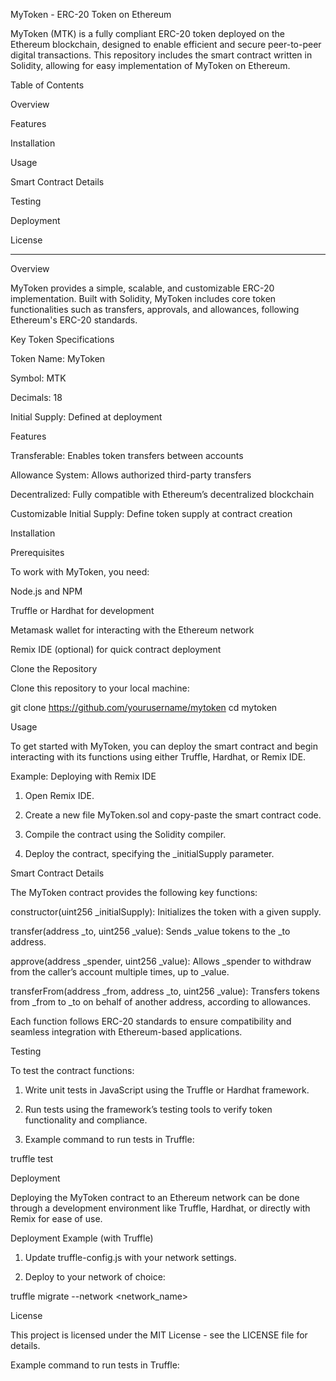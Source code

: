 MyToken - ERC-20 Token on Ethereum

MyToken (MTK) is a fully compliant ERC-20 token deployed on the Ethereum blockchain, designed to enable efficient and secure peer-to-peer digital transactions. This repository includes the smart contract written in Solidity, allowing for easy implementation of MyToken on Ethereum.

Table of Contents

Overview

Features

Installation

Usage

Smart Contract Details

Testing

Deployment

License



---

Overview

MyToken provides a simple, scalable, and customizable ERC-20 implementation. Built with Solidity, MyToken includes core token functionalities such as transfers, approvals, and allowances, following Ethereum's ERC-20 standards.

Key Token Specifications

Token Name: MyToken

Symbol: MTK

Decimals: 18

Initial Supply: Defined at deployment


Features

Transferable: Enables token transfers between accounts

Allowance System: Allows authorized third-party transfers

Decentralized: Fully compatible with Ethereum’s decentralized blockchain

Customizable Initial Supply: Define token supply at contract creation


Installation

Prerequisites

To work with MyToken, you need:

Node.js and NPM

Truffle or Hardhat for development

Metamask wallet for interacting with the Ethereum network

Remix IDE (optional) for quick contract deployment


Clone the Repository

Clone this repository to your local machine:

git clone https://github.com/yourusername/mytoken
cd mytoken

Usage

To get started with MyToken, you can deploy the smart contract and begin interacting with its functions using either Truffle, Hardhat, or Remix IDE.

Example: Deploying with Remix IDE

1. Open Remix IDE.


2. Create a new file MyToken.sol and copy-paste the smart contract code.


3. Compile the contract using the Solidity compiler.


4. Deploy the contract, specifying the _initialSupply parameter.



Smart Contract Details

The MyToken contract provides the following key functions:

constructor(uint256 _initialSupply): Initializes the token with a given supply.

transfer(address _to, uint256 _value): Sends _value tokens to the _to address.

approve(address _spender, uint256 _value): Allows _spender to withdraw from the caller’s account multiple times, up to _value.

transferFrom(address _from, address _to, uint256 _value): Transfers tokens from _from to _to on behalf of another address, according to allowances.


Each function follows ERC-20 standards to ensure compatibility and seamless integration with Ethereum-based applications.

Testing

To test the contract functions:

1. Write unit tests in JavaScript using the Truffle or Hardhat framework.


2. Run tests using the framework’s testing tools to verify token functionality and compliance.
3. Example command to run tests in Truffle:

truffle test

Deployment

Deploying the MyToken contract to an Ethereum network can be done through a development environment like Truffle, Hardhat, or directly with Remix for ease of use.

Deployment Example (with Truffle)

1. Update truffle-config.js with your network settings.


2. Deploy to your network of choice:

truffle migrate --network <network_name>



License

This project is licensed under the MIT License - see the LICENSE file for details.



Example command to run tests in Truffle:

